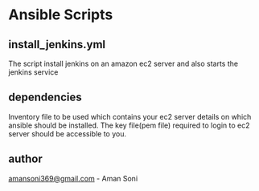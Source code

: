 # Ansible Scripts


install_jenkins.yml
---------------------

The script install jenkins on an amazon ec2 server and also starts the jenkins service

dependencies
-------------

Inventory file to be used which contains your ec2 server details on which ansible should be installed. The key file(pem file) required to login to ec2 server should be accessible to you.

author
------

amansoni369@gmail.com - Aman Soni
